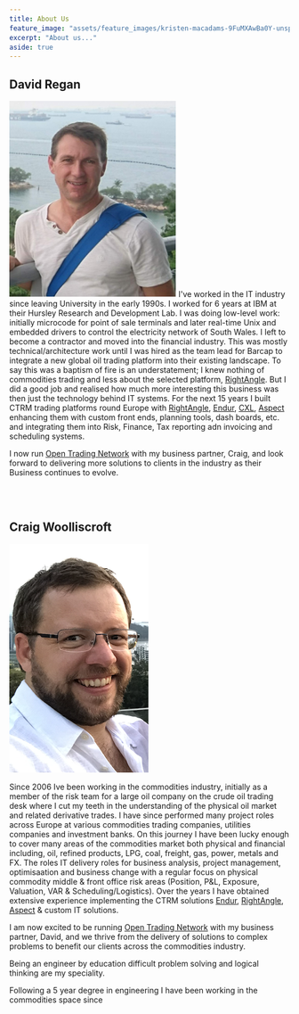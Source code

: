 ```yaml
---
title: About Us
feature_image: "assets/feature_images/kristen-macadams-9FuMXAwBa0Y-unsplash.jpg"
excerpt: "About us..."
aside: true
---
```



## David Regan
![](/assets/images/dmr.png)
I've worked in the IT industry since leaving University in the early 1990s. I worked for 6 years at IBM at their Hursley Research and Development Lab. I was doing low-level work: initially microcode for point of sale terminals and later real-time Unix and embedded drivers to control the electricity network of South Wales. I left to become a contractor and moved into the financial industry. This was mostly technical/architecture work until I was hired as the team lead for Barcap to integrate a new global oil trading platform into their existing landscape. To say this was a baptism of fire is an understatement; I knew nothing of commodities trading and less about the selected platform, [RightAngle]. But I did a good job and realised how much more interesting this business was then just the technology behind IT systems. For the next 15 years I built CTRM trading platforms round Europe with [RightAngle], [Endur], [CXL], [Aspect] enhancing them with custom front ends, planning tools, dash boards, etc. and integrating them into Risk, Finance, Tax reporting adn invoicing and scheduling systems.

I now run [Open Trading Network] with my business partner, Craig, and look forward to delivering more solutions to clients in the industry as their Business continues to evolve.


<br>
<br>

## Craig Woolliscroft
![](/assets/images/Craig_Portrait.png)

Since 2006 Ive been working in the commodities industry, initially as a member of the risk team for a large oil company on the crude oil trading desk where I cut my teeth in the understanding of the physical oil market and related derivative trades. I have since performed many project roles across Europe at various commodities trading companies, utilities companies and investment banks. On this journey I have been lucky enough to cover many areas of the commodities market both physical and financial including, oil, refined products, LPG, coal, freight, gas, power, metals and FX.  The roles IT delivery roles for business analysis, project management, optimisaation and business change with a regular focus on physical commodity middle & front office risk areas (Position, P&L, Exposure, Valuation, VAR & Scheduling/Logistics).
Over the years I have obtained extensive experience implementing the CTRM solutions [Endur], [RightAngle], [Aspect] & custom IT solutions.

I am now excited to be running [Open Trading Network] with my business partner, David, and we thrive from the delivery of solutions to complex problems to benefit our clients across the commodities industry.




Being an engineer by education difficult problem solving and logical thinking are my speciality.


Following a 5 year degree in engineering I have been working in the commodities space since 





[Open Trading Network]: {{site.url}}
[RightAngle]: https://openlink.com/en/solutions/products/software/rightangle/
[Endur]: https://openlink.com/en/solutions/products/software/endur/
[CXL]: https://www.tpt.com/products/
[Aspect]: https://aspectenterprise.com/